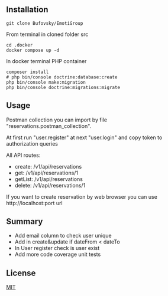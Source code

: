 ## Installation
```
git clone Bufovsky/EmotiGroup
```
From terminal in cloned folder src 

```
cd .docker
docker compose up -d
```
In docker terminal PHP container

```
composer install 
# php bin/console doctrine:database:create
php bin/console make:migration
php bin/console doctrine:migrations:migrate
```

## Usage

Postman collection you can import by file "reservations.postman_collection".

At first run "user.register" at next "user.login" and copy token to authorization queries

All API routes:
- create: /v1/api/reservations
- get: /v1/api/reservations/1
- getList: /v1/api/reservations
- delete: /v1/api/reservations/1

If you want to create reservation by web browser you can use http://localhost:port url

## Summary

- Add email column to check user unique
- Add in create&update if dateFrom < dateTo
- In User register check is user exist
- Add more code coverage unit tests

## License

[MIT](https://choosealicense.com/licenses/mit/)